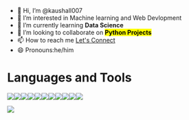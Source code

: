 - 👋 Hi, I’m @kaushall007
- 👀 I’m interested in Machine learning and Web Devlopment
- 🌱 I’m currently learning <b>Data Science</b>
- 💞️ I’m looking to collaborate on <strong><mark>Python Projects</mark></strong>
- 📫 How to reach me <a href="https://t.co/lBDIknRZHv">Let's Connect</a>
- 😄 Pronouns:he/him

 <h1>Languages and Tools</h1>

<img src="https://img.icons8.com/?size=90&id=20909&format=png&color=000000"><img src="https://img.icons8.com/?size=90&id=21278&format=png&color=000000"><img src="https://img.icons8.com/?size=90&id=108784&format=png&color=000000"><img src="https://img.icons8.com/?size=90&id=UFXRpPFebwa2&format=png&color=000000"><img src="https://img.icons8.com/?size=90&id=WHRLQdbEXQ16&format=png&color=000000"><img src="https://img.icons8.com/?size=90&id=13679&format=png&color=000000"><img src="https://img.icons8.com/?size=90&id=13441&format=png&color=000000"><img src="https://img.icons8.com/?size=90&id=iWw83PVcBpLw&format=png&color=000000"><img src="https://img.icons8.com/?size=90&id=20906&format=png&color=000000"><img src="https://img.icons8.com/?size=90&id=qYfwpsRXEcpc&format=png&color=000000"><img src="https://img.icons8.com/?size=90&id=69132&format=png&color=000000">

  
[![](https://visitcount.itsvg.in/api?id=kaushall007&label=Profile%20Views&color=9&icon=1&pretty=true)](https://visitcount.itsvg.in)
<!---
kaushall007/kaushall007 is a ✨ special ✨ repository because its `README.md` (this file) appears on your GitHub profile.
You can click the Preview link to take a look at your changes.
--->

